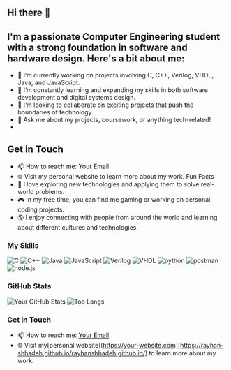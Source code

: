 ## Hi there 👋


## I'm a passionate Computer Engineering student with a strong foundation in software and hardware design. Here's a bit about me:

 - 🔭 I’m currently working on projects involving C, C++, Verilog, VHDL, Java, and JavaScript.
 - 🌱 I’m constantly learning and expanding my skills in both software development and digital systems design.
 - 👯 I’m looking to collaborate on exciting projects that push the boundaries of technology.
 - 💬 Ask me about my projects, coursework, or anything tech-related!
-
## Get in Touch
- 📫 How to reach me: Your Email
- 🌐 Visit my personal website to learn more about my work.
Fun Facts
- 🚀 I love exploring new technologies and applying them to solve real-world problems.
- 🎮 In my free time, you can find me gaming or working on personal coding projects.
- 🌎 I enjoy connecting with people from around the world and learning about different cultures and technologies.

### My Skills

![C](https://img.shields.io/badge/C-00599C?style=flat-square&logo=c&logoColor=white)
![C++](https://img.shields.io/badge/C++-00599C?style=flat-square&logo=c%2B%2B&logoColor=white)
![Java](https://img.shields.io/badge/Java-007396?style=flat-square&logo=java&logoColor=white)
![JavaScript](https://img.shields.io/badge/JavaScript-F7DF1E?style=flat-square&logo=javascript&logoColor=black)
![Verilog](https://img.shields.io/badge/Verilog-555555?style=flat-square&logoColor=white)
![VHDL](https://img.shields.io/badge/VHDL-555555?style=flat-square&logoColor=white)
![python](https://img.shields.io/badge/python-555555?style=flat-square&logoColor=white)
![postman](https://img.shields.io/badge/postman-555555?style=flat-square&logoColor=white)
![node.js](https://img.shields.io/badge/node.js-555555?style=flat-square&logoColor=white)

### GitHub Stats

![Your GitHub Stats](https://github-readme-stats.vercel.app/api?username=rayhan-shhadeh&show_icons=true&theme=radical)
![Top Langs](https://github-readme-stats.vercel.app/api/top-langs/?username=rayhan-shhadeh&layout=compact&theme=radical)

### Get in Touch

- 📫 How to reach me: [Your Email](mailto:rayhanshhadeh@gmail.com)
- 🌐 Visit my[personal website](https://your-website.com](https://rayhan-shhadeh.github.io/rayhanshhadeh.github.io/) to learn more about my work.
